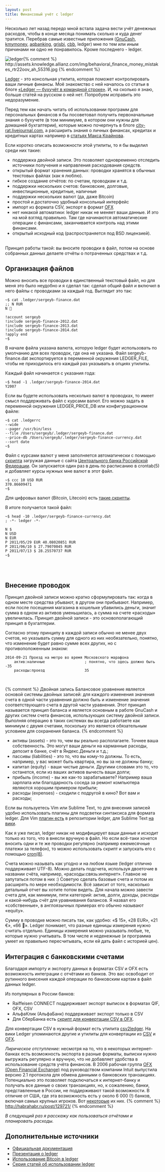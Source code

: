 ```yaml
---
layout: post
title: Финансовый учёт с ledger
---
```




Несколько лет назад передо мной встала задача вести учёт денежных
расходов, чтобы в конце месяца понимать сколько и куда денег тратится.
Перебрав самые известные приложения ([GnuCash](http://www.gnucash.org),
[kmymoney](http://kmymoney2.sourceforge.net/),
[aqbanking](http://www.aquamaniac.de/sites/aqbanking/), [grisbi](http://www.grisbi.org),
[cbb](http://gna.org/projects/cbb/), ledger) мне по тем или иным причинами ни одно не понравилось.
Кроме последнего - ledger.

<img src="{{ site.baseurl }}/images/russian_ruble.png" alt="ledger" style="float:left">
{% comment %}
http://assets.knowledge.allianz.com/img/behavioral_finance_money_mistakes_rtr22oov_ah_55316.jpg
{% endcomment %}

[Ledger](http://www.ledger-cli.org) - это консольная утилита, которая поможет контролировать ваши личные финансы.
Моё знакомство с ней началось со статьи в блоге
[«Ledger — бухучёт в командной строке»](http://s.arboreus.com/2009/05/personal-accounting-in-command-line.html).
И, на сколько я знаю, больше статей на русском о ней нет. Попробуем исправить это недоразумение.

Перед тем как начать читать об использовании программ для персональных финансов
я бы посоветовал получить первоначальные знания о бухучете
(в том минимуме, в котором они нужны для домашней бухгалтерии), которые
можно почерпнуть в блоге <a href="http://city-rat.livejournal.com/tag/бухучет">city-rat.livejournal.com</a>,
а расширить знания о личных финансах, кредитах и кредитных картах например в
[статьях Макса Крайнова](http://www.kraynov.com/personal-finance/).

Если коротко описать возможности этой утилиты, то я бы выделил среди них такие:

- поддержка двойной записи. Это позволяет одновременно отследить
источники получения и направления расходования средств.
- открытый формат хранения данных: проводки хранятся
в обычных текстовых файлах (как я люблю).
- гибкое создание отчётов: по счетам, проводкам и т.д.
- поддержки нескольких счетов: банковские, долговые, инвестиционные, кредитные, наличные
- поддержки нескольких валют (да, даже Bitcoin)
- простой и достаточно удобный консольный интерфейс
- импорт из формата CSV, экспорт в формат [OFX](http://en.wikipedia.org/wiki/Open_Financial_Exchange)
- нет никакой автоматики: ledger никак не меняет ваши данные.
И это на мой взгляд правильно. Там где начинаются автоматические операции с финансами,
заканчивается контроль над этими финансами.
- открытый исходный код (распространяется под BSD лицензией).
<br><br>

Принцип работы такой: вы вносите проводки в файл, потом на основе собранных данных
делаете отчёты о потраченных средствах и т.д.

## Организация файлов

Можно вносить все проводки в единственный текстовый файл, но для меня
это было неудобно и я сделал так:
сделал общий файл и включил в него файлы с проводками за каждый год.
Выглядит это так:

	~$ cat .ledger/sergeyb-finance.dat
	;; N RUR
	N ⃋

	!account sergeyb
	!include sergeyb-finance-2012.dat
	!include sergeyb-finance-2013.dat
	!include sergeyb-finance-2014.dat
	!apply end
	~$

В начале файла указана валюта, которую ledger будет использовать по умолчанию
для всех проводок, где она не указана.
Файл sergeyb-finance.dat экспортируется в переменной окружения LEDGER_FILE,
чтобы не приходилось его каждый раз указывать в опциях утилиты.

Каждый файл начинается с указания года:

	~$ head -1 .ledger/sergeyb-finance-2014.dat
	Y2007

Если вы будете использовать несколько валют в проводках, то имеет смысл
поддерживать файл с курсами валют. Его можно задать в переменной окружения
LEDGER_PRICE_DB или конфигурационном файле:

	~$ cat .ledgerrc
	--wide
	--pager /usr/bin/less
	--file /Users/sergeyb/.ledger/sergeyb-finance.dat
	--price-db /Users/sergeyb/.ledger/sergeyb-finance-currency.dat
	--sort date
	~$

Файл с курсами валют у меня заполняется автоматически с помощью
[скрипта](https://gist.github.com/ligurio/d6c7ebd6660b81363bde)
загружая данные с сайта [Центрального банка Российской Федерации](http://cbr.ru).
Он запускается один раз в день по расписанию в crontab(5)
и добавляет курсы нужных мне валют в этот файл.

	~$ ccc 10 USD RUR
	370.86609471
	~$

Для цифровых валют (Bitcoin, Litecoin) есть [такие скрипты](https://github.com/toddfries/ledger-commodities).

В итоге получается такой файл:

	~$ head -10 .ledger/sergeyb-finance-currency.dat
	; -*- ledger -*-

	N $
	N USD
	N EUR
	P 2011/05/29 EUR 40.08020851 RUR
	P 2011/06/10 $ 27.79070045 RUR
	P 2011/07/13 $ 28.25570737 RUR
	~$
<br><br>


## Внесение проводок

Принцип двойной записи можно кратко cформулировать так:
когда в одном месте средства убывают, в другом они прибывают.
Например, если после посещения магазина в кошельке убавились деньги, значит
сумма в одном из активов уменьшилась, а сумма на счете «расходы» увеличилась.
Принцип двойной записи - это основополагающий принцип в бухгалтерии.

Согласно этому принципу в каждой записи обычно не менее двух счетов,
но указывать сумму для одного из них необязательно, понятно,
что изменение будет равно сумме всех других, но с противоположенным знаком:

	2014-09-21 Проезд на метро во время Московского марафона
		актив:наличные					; понятно, что здесь должно быть -35
		расходы:проезд					35
<br>

{% comment %}
Двойная запись
Балансовое уравнение является основой системы двойных записей:
для каждого изменения значения счета в одной части уравнения должно
быть и изменение значения соответствующего счета в другой части уравнения.
Этот принцип называется принцип баланса и является основным
в работе GnuCash и других систем счета финансов, использующих
систему двойной записи. Выполняя операцию в таких системах вы всегда
работаете как минимум с двумя счетами, поскольку это является
обязательным условием для сохранения баланса.
{% endcomment %}

* активы (assets) - это то, чем вы реально располагаете. Точнее  ваша собственность.
Это могут ваши деньги на карманные расходы, депозит в банке, счёт в Яндекс.Деньги и т.д.;
* пассивы (liabilities) - это то, что вы кому-то должны.
То есть, например, у вас может быть квартира, но вы за не должны банку;
* капитал (equity) - ваши чистые деньги. Другими словами это то,
что останется, если из ваших активов вычесть ваши долги;
* прибыль (income) - вы же как-то зарабатываете? Например ваша зарплата
или благодарность соседа за ремонт компьютера являются хорошим примером прибыли;
* расходы (expenses) - сходили с подругой в кино? Вот вам и расходы;

Если вы пользуетесь Vim или Sublime Text,
то для внесения записей удобно использовать плагины для подсветки синтаксиса для формата ledger.
Для Vim [плагин есть](https://github.com/ledger/vim-ledger/blob/master/syntax/ledger.vim)
в репозитории ledger, для Sublime Text [на вики](https://github.com/ledger/ledger/wiki/Using-Sublime-Text).

Как я уже писал, ledger никак не модифицирует ваши данные и исходит
только из того, что в внесли вручную в файл.
Но если всё-таки хочется вносить одни и те же проводки регулярно
(например ежемесячные платежи за телефон), то можно использовать скрипт и запускать его
с помощью [cron(8)](http://www.openbsd.org/cgi-bin/man.cgi/OpenBSD-current/man8/cron.8?query=cron&sec=8).

Счета можно называть как угодно и на любом языке (ledger отлично поддерживает UTF-8).
Можно делать подсчета, используя двоеточие в названии счёта, например, «расходы:связь:интернет».
Главное не запутаться потом в них :) Советую сделать базовые счета и потом
их расширять по мере необходимости. Всё зависит от того, насколько детальный отчет вы хотите потом видеть.
Для начала можно завести счета для, как минимум, пяти категорий:
актив, долги, доходы, расходы и какой-нибудь счёт для уравнивания балансов.
Я назвал его «собственные», в англоязычных примерах его обычно называют «equity».

Сумму в проводке можно писать так, как удобно: «$ 15», «28 EUR», «21 €», «66 ⃋».
Ledger понимает, что разные единицы измерения нужно считать отдельно.
Единицы измерения можно указывать любые, те, которые нужно учитывать.
В том числе и неденежные (и программа умеет их правильно пересчитывать,
если ей дать файл с историей цен).

## Интеграция с банковскими счетами

Благодаря импорту и экспорту данных в форматах CSV и OFX
есть возможность интеграции с отчётами из банков.
Это вас освободит от рутинного внесения каждой операции по банковским картам
в файл данных ledger.

Из популярных в России банков:

- Raiffeisen CONNECT поддерживает экспорт выписок в форматах QIF, OFX, CSV
- АльфаКлик (АльфаБанк) поддерживает экспорт только в CSV
- Для СберБанка есть [скрипт для конвертации CSV в OFX](https://gitorious.org/sb2ofx).

Для конвертации CSV в нужный формат есть утилита [csv2ledger](https://launchpad.net/csv2ledger).
На вики Ledger упоминаются другие и утилиты для конвертации из
[CSV](https://github.com/ledger/ledger/wiki/CSV-Import)
и [OFX](https://github.com/ledger/ledger/wiki/OFX-Import).

_Лирическое отступление:_ несмотря на то, что в некоторых интернет-банках
есть возможность экспорта в разные форматы, выписки нужно выгружать регулярно и вручную,
что не добавляет удобства в использование средств учёта финансов.
В 2006 рабочая группа [OFX (Open Financial Exchange)](http://www.ofx.net/) под руководством
компании Intuit выпустила версию 2.1 протокола для обмена данными
о банковских транзакциях. Потенциально это позволяет подключаться к
интернет-банку и получать все данные о своих транзакциях, но, к сожалению,
банки, представленные в России, не поддерживают такой возможности.
В отличие от США, где эта возможность есть у около 6 000 (!) банков, включая
самых крупных игроков. Вот [некоторые](http://wiki.gnucash.org/wiki/OFX_Direct_Connect_Bank_Settings) их них.
{% comment %}
http://habrahabr.ru/post/129721/
{% endcomment %}

_В следующий раз я расскажу как пользоваться отчётами и планировать
расходы._
<br>

## Дополнительные источники

- [Официальная документация](http://www.ledger-cli.org/docs.html)
- [Презентация о ledger](http://matthewturland.com/slides/ledger-stats/)
- [Использование Bitcoin в ledger](https://www.reddit.com/r/Bitcoin/comments/155gw5/heres_how_you_use_ledger_to_account_for_bitcoin/)
- [Серия статей об использовании ledger](http://matthewturland.com/category/ledger/)

<br>
